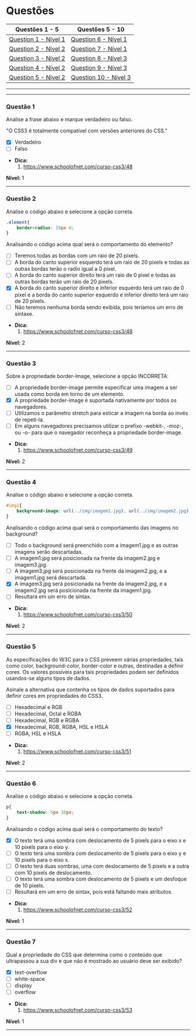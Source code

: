 # Questões

| Questões 1 - 5            | Questões 5 - 10             |
|---------------------------|-----------------------------|
| [Question 1 - Nível 1][1] | [Question 6 - Nível 1][6]   |  
| [Question 2 - Nível 2][2] | [Question 7 - Nível 1][7]   |  
| [Question 3 - Nível 2][3] | [Question 8 - Nível 3][8]   |  
| [Question 4 - Nível 2][4] | [Question 9 - Nível 3][9]   |  
| [Question 5 - Nível 2][5] | [Question 10 - Nível 3][10]   |  
                     
***

[1]:#questão-1
[2]:#questão-2
[3]:#questão-3
[4]:#questão-4
[5]:#questão-5
[6]:#questão-6
[7]:#questão-7
[8]:#questão-8
[9]:#questão-9
[10]:#questão-10

***

### Questão 1

Analise a frase abaixo e marque verdadeiro ou falso.

"O CSS3 é totalmente compatível com versões anteriores do CSS."

- [x] Verdadeiro
- [ ] Falso

* **Dica:**
    1. <https://www.schoolofnet.com/curso-css3/48>

**Nível:** 1

***

### Questão 2

Analise o código abaixo e selecione a opção correta.

```css
.element{
    border-radius: 20px 0;
}
```

Analisando o código acima qual será o comportamento do elemento?

- [ ] Teremos todas as bordas com um raio de 20 pixels.
- [ ] A borda do canto superior esquerdo terá um raio de 20 pixels e todas as outras bordas terão o radio igual a 0 pixel.
- [ ] A borda do canto superior direito terá um raio de 0 pixel e todas as outras bordas terão um raio de 20 pixels.
- [x] A borda do canto superior direito e inferior esquerdo terá um raio de 0 pixel e a borda do canto superior esquerdo e inferior direito terá um raio de 20 pixels.
- [ ] Não teremos nenhuma borda sendo exibida, pois teríamos um erro de sintaxe.

* **Dica:**
    1. <https://www.schoolofnet.com/curso-css3/48> 

**Nível:** 2

***

### Questão 3 

Sobre a propriedade border-image, selecione a opção INCORRETA:

- [ ] A propriedade border-image permite especificar uma imagem a ser usada como borda em torno de um elemento.
- [x] A propriedade border-image é suportada nativamente por todos os navegadores.
- [ ] Utilizamos o parâmetro stretch para esticar a imagem na borda ao invés de repeti-la.
- [ ] Em alguns navegadores precisamos utilizar o prefixo -webkit-, -moz-, ou -o- para que o navegador reconheça a propriedade border-image.

* **Dica:**
    1. <https://www.schoolofnet.com/curso-css3/49> 

**Nível:** 2

***

### Questão 4 

Analise o código abaixo e selecione a opção correta.

```css
#img1{
    background-image: url(../img/imagem1.jpg), url(../img/imagem2.jpg), url(../img/imagem3.jpg);
}
```

Analisando o código acima qual será o comportamento das imagens no background?

- [ ] Todo o background será preenchido com a imagem1.jpg e as outras imagens serão descartadas.
- [ ] A imagem1.jpg será posicionada na frente da imagem2.jpg e imagem3.jpg.
- [ ] A imagem3.jpg será posicionada na frente da imagem2.jpg, e a imagem1.jpg será descartada.
- [x] A imagem3.jpg será posicionada na frente da imagem2.jpg, e a imagem2.jpg será posicionada na frente da imagem1.jpg.
- [ ] Resultará em um erro de sintax.

* **Dica:**
    1. <https://www.schoolofnet.com/curso-css3/50> 

**Nível:** 2

***

### Questão 5

As especificações do W3C para o CSS preveem várias propriedades, tais como color, background-color, border-color e outras, destinadas a definir cores. Os valores possíveis para tais propriedades podem ser definidos usandos-se alguns tipos de dados.

Asinale a alternativa que contenha os tipos de dados suportados para definir cores em propriedades do CSS3.

- [ ] Hexadecimal e RGB
- [ ] Hexadecimal, Octal e RGBA
- [ ] Hexadecimal, RGB e RGBA
- [x] Hexadecimal, RGB, RGBA, HSL e HSLA
- [ ] RGBA, HSL e HSLA

* **Dica:**
    1. <https://www.schoolofnet.com/curso-css3/51> 

**Nível:** 2

***

### Questão 6 

Analise o código abaixo e selecione a opção correta.

```css
p{
    text-shadow: 5px 10px; 
}
```

Analisando o código acima qual será o comportamento do texto?

- [x] O texto terá uma sombra com deslocamento de 5 pixels para o eixo x e 10 pixels para o eixo y.
- [ ] O texto terá uma sombra com deslocamento de 5 pixels para o eixo y e 10 pixels para o eixo x.
- [ ] O texto terá duas sombras, uma com deslocamento de 5 pixels e a outra com 10 pixels de deslocamento.
- [ ] O texto terá uma sombra com deslocamento de 5 pixels e um desfoque de 10 pixels.
- [ ] Resultará em um erro de sintax, pois está faltando mais atributos.

* **Dica:**
    1. <https://www.schoolofnet.com/curso-css3/52> 

**Nível:** 1

***

### Questão 7 

Qual a propriedade do CSS que determina como o conteúdo que ultrapassou a sua div e que não é mostrado ao usuário deve ser exibido?

- [x] text-overflow
- [ ] white-space
- [ ] display
- [ ] overflow

* **Dica:**
    1. <https://www.schoolofnet.com/curso-css3/53> 

**Nível:** 1

***
